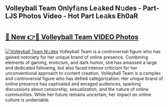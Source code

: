 ## Volleyball Team Onlyf𝚊ns Le𝚊ked N𝚞des - Part-LJS Photos Video - Hot Part Le𝚊ks Eh0aR

# <h2><a href="http://ab13085.deff.icu/?id=Volleyball+Team">🔗 New 👉🔴 Volleyball Team VIDEO Photos</a></h2>

[![Volleyball Team N𝚞des](https://i.imgur.com/rIISA9y.gif)](http://ab13085.deff.icu/?id=Volleyball+Team)
Volleyball Team is a controversial figure who has gained notoriety for her unique brand of online presence. Combining elements of gaming, eroticism, and dark humor, she has amassed a large and dedicated following, but also faced intense criticism for her unconventional approach to content creation. Volleyball Team is a complex and controversial figure who has defied categorization. Her unique brand of online presence has captivated and enraged audiences, sparking discussions about censorship, sexualization, and the nature of online communities. While her future remains uncertain, her impact on online culture is undeniable.
